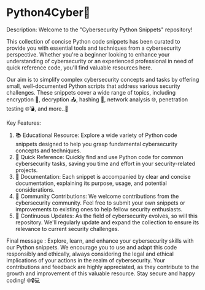 # Python4Cyber🐍

Description:
Welcome to the "Cybersecurity Python Snippets" repository! 

This collection of concise Python code snippets has been curated 
to provide you with essential tools and techniques 
from a cybersecurity perspective. 
Whether you're a beginner looking to enhance your understanding of cybersecurity 
or an experienced professional in need of quick reference code, 
you'll find valuable resources here.

Our aim is to simplify complex cybersecurity concepts and tasks 
by offering small, well-documented Python scripts that address various security challenges. 
These snippets cover a wide range of topics, including 
encryption 🔐, 
decryption 📤, 
hashing 📝, 
network analysis 🌐, 
penetration testing 🌐💣, 
and more..🦚

Key Features:

1. 📚 Educational Resource: Explore a wide variety of Python code snippets designed to help you grasp fundamental cybersecurity concepts and techniques.
2. 📖 Quick Reference: Quickly find and use Python code for common cybersecurity tasks, saving you time and effort in your security-related projects.
3. 📃 Documentation: Each snippet is accompanied by clear and concise documentation, explaining its purpose, usage, and potential considerations.
4. 🌟 Community Contributions: We welcome contributions from the cybersecurity community. Feel free to submit your own snippets or improvements to existing ones to help fellow security enthusiasts.
5. 🔄 Continuous Updates: As the field of cybersecurity evolves, so will this repository. We'll regularly update and expand the collection to ensure its relevance to current security challenges.

Final message : 
Explore, learn, and enhance your cybersecurity skills with our Python snippets. 
We encourage you to use and adapt this code responsibly and ethically, 
always considering the legal and ethical implications of your actions in the realm of cybersecurity. 
Your contributions and feedback are highly appreciated, 
as they contribute to the growth and improvement of this valuable resource. 
Stay secure and happy coding! 🌐🔒💻
